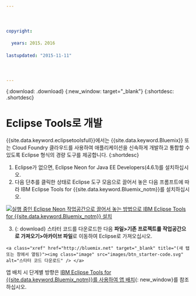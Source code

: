 ```yaml
---



copyright:

  years: 2015，2016

lastupdated: "2015-11-11"



---
```


{:download: .download}
{:new_window: target="_blank"}
{:shortdesc: .shortdesc}

# Eclipse Tools로 개발

{{site.data.keyword.eclipsetoolsfull}}에서는 {{site.data.keyword.Bluemix}} 또는 Cloud Foundry 클라우드를 사용하여 애플리케이션을 신속하게 개발하고 통합할 수 있도록 Eclipse 형식의 경량 도구를 제공합니다.
{:shortdesc}

  1. Eclipse가 없으면, Eclipse Neon for Java EE Developers(4.6.1)를 설치하십시오.
  2. 다음 단추를 클릭한 상태로 Eclipse 도구 모음으로 끌어서 놓은 다음 프롬프트에 따라 IBM Eclipse Tools for {{site.data.keyword.Bluemix_notm}}를 설치하십시오.

   [![실행 중인 Eclipse Neon 작업공간으로 끌어서 놓는 방법으로 IBM Eclipse Tools for {{site.data.keyword.Bluemix_notm}} 설치](images/installbutton.png)](http://marketplace.eclipse.org/marketplace-client-intro?mpc_install=1774120)

  3. {: download} 스타터 코드를 다운로드한 다음 **파일>기존 프로젝트를 작업공간으로 가져오기>아카이브 파일**로 이동하여 Eclipse로 가져오십시오.

    <a class="xref" href="http://bluemix.net" target="_blank" title="(새 탭 또는 창에서 열림)"><img class="image" src="images/btn_starter-code.svg" alt="스타터 코드 다운로드" /> </a> 

앱 배치 시 단계별 방향은 [IBM Eclipse Tools for {{site.data.keyword.Bluemix_notm}}를 사용하여 앱 배치](/docs/manageapps/eclipsetools/eclipsetools.html#eclipsetools){: new_window}를 참조하십시오.
